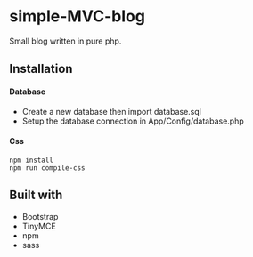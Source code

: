 # simple-MVC-blog
Small blog written in pure php.

## Installation
#### Database
- Create a new database then import database.sql  
- Setup the database connection in App/Config/database.php

#### Css
```
npm install
npm run compile-css
```

## Built with
- Bootstrap
- TinyMCE
- npm
- sass

